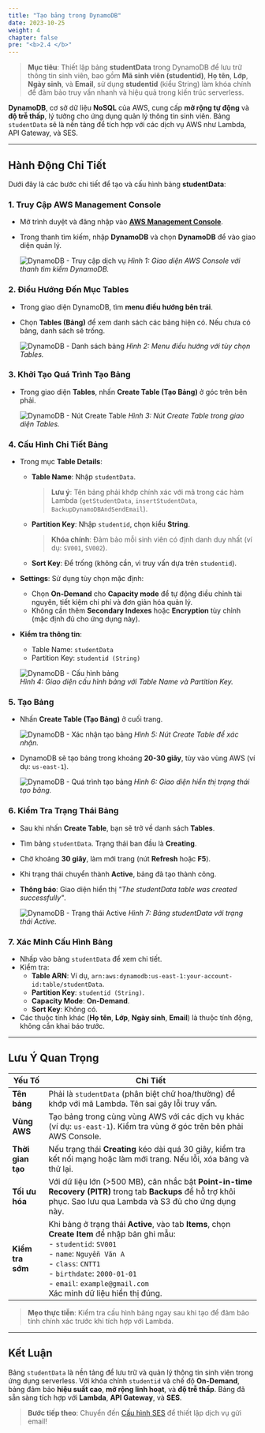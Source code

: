 ```yaml
---
title: "Tạo bảng trong DynamoDB"
date: 2023-10-25
weight: 4
chapter: false
pre: "<b>2.4 </b>"
---
```


> **Mục tiêu**: Thiết lập bảng **studentData** trong DynamoDB để lưu trữ thông tin sinh viên, bao gồm **Mã sinh viên (studentid)**, **Họ tên**, **Lớp**, **Ngày sinh**, và **Email**, sử dụng **studentid** (kiểu String) làm khóa chính để đảm bảo truy vấn nhanh và hiệu quả trong kiến trúc serverless.

**DynamoDB**, cơ sở dữ liệu **NoSQL** của AWS, cung cấp **mở rộng tự động** và **độ trễ thấp**, lý tưởng cho ứng dụng quản lý thông tin sinh viên. Bảng `studentData` sẽ là nền tảng để tích hợp với các dịch vụ AWS như Lambda, API Gateway, và SES.

---

## Hành Động Chi Tiết

Dưới đây là các bước chi tiết để tạo và cấu hình bảng **studentData**:

### 1. Truy Cập AWS Management Console
- Mở trình duyệt và đăng nhập vào **[AWS Management Console](https://console.aws.amazon.com)**.
- Trong thanh tìm kiếm, nhập **DynamoDB** và chọn **DynamoDB** để vào giao diện quản lý.

  ![DynamoDB - Truy cập dịch vụ](/images/2-dynamobd/dynamobd-01.png)
  *Hình 1: Giao diện AWS Console với thanh tìm kiếm DynamoDB.*

### 2. Điều Hướng Đến Mục Tables
- Trong giao diện DynamoDB, tìm **menu điều hướng bên trái**.
- Chọn **Tables (Bảng)** để xem danh sách các bảng hiện có. Nếu chưa có bảng, danh sách sẽ trống.

  ![DynamoDB - Danh sách bảng](/images/2-dynamobd/dynamobd-02.png)
  *Hình 2: Menu điều hướng với tùy chọn Tables.*

### 3. Khởi Tạo Quá Trình Tạo Bảng
- Trong giao diện **Tables**, nhấn **Create Table (Tạo Bảng)** ở góc trên bên phải.

  ![DynamoDB - Nút Create Table](/images/2-dynamobd/dynamobd-03.png)
  *Hình 3: Nút Create Table trong giao diện Tables.*

### 4. Cấu Hình Chi Tiết Bảng
- Trong mục **Table Details**:
  - **Table Name**: Nhập `studentData`.  
    > **Lưu ý**: Tên bảng phải khớp chính xác với mã trong các hàm Lambda (`getStudentData`, `insertStudentData`, `BackupDynamoDBAndSendEmail`).
  - **Partition Key**: Nhập `studentid`, chọn kiểu **String**.  
    > **Khóa chính**: Đảm bảo mỗi sinh viên có định danh duy nhất (ví dụ: `SV001`, `SV002`).
  - **Sort Key**: Để trống (không cần, vì truy vấn dựa trên `studentid`).
- **Settings**: Sử dụng tùy chọn mặc định:
  - Chọn **On-Demand** cho **Capacity mode** để tự động điều chỉnh tài nguyên, tiết kiệm chi phí và đơn giản hóa quản lý.
  - Không cần thêm **Secondary Indexes** hoặc **Encryption** tùy chỉnh (mặc định đủ cho ứng dụng này).
- **Kiểm tra thông tin**:
  - Table Name: `studentData`
  - Partition Key: `studentid (String)`

  ![DynamoDB - Cấu hình bảng](/images/2-dynamobd/dynamobd-04.png)  
  *Hình 4: Giao diện cấu hình bảng với Table Name và Partition Key.*

### 5. Tạo Bảng
- Nhấn **Create Table (Tạo Bảng)** ở cuối trang.

  ![DynamoDB - Xác nhận tạo bảng](/images/2-dynamobd/dynamobd-05.png)
  *Hình 5: Nút Create Table để xác nhận.*

- DynamoDB sẽ tạo bảng trong khoảng **20-30 giây**, tùy vào vùng AWS (ví dụ: `us-east-1`).

  ![DynamoDB - Quá trình tạo bảng](/images/2-dynamobd/dynamobd-06.png)
  *Hình 6: Giao diện hiển thị trạng thái tạo bảng.*

### 6. Kiểm Tra Trạng Thái Bảng
- Sau khi nhấn **Create Table**, bạn sẽ trở về danh sách **Tables**.
- Tìm bảng `studentData`. Trạng thái ban đầu là **Creating**.
- Chờ khoảng **30 giây**, làm mới trang (nút **Refresh** hoặc **F5**).
- Khi trạng thái chuyển thành **Active**, bảng đã tạo thành công.
- **Thông báo**: Giao diện hiển thị _"The studentData table was created successfully"_.

  ![DynamoDB - Trạng thái Active](/images/2-dynamobd/dynamobd-07.png)
  *Hình 7: Bảng studentData với trạng thái Active.*

### 7. Xác Minh Cấu Hình Bảng
- Nhấp vào bảng `studentData` để xem chi tiết.
- Kiểm tra:
  - **Table ARN**: Ví dụ, `arn:aws:dynamodb:us-east-1:your-account-id:table/studentData`.
  - **Partition Key**: `studentid (String)`.
  - **Capacity Mode**: **On-Demand**.
  - **Sort Key**: Không có.
- Các thuộc tính khác (**Họ tên**, **Lớp**, **Ngày sinh**, **Email**) là thuộc tính động, không cần khai báo trước.

---

## Lưu Ý Quan Trọng

| **Yếu Tố** | **Chi Tiết** |
|------------|--------------|
| **Tên bảng** | Phải là `studentData` (phân biệt chữ hoa/thường) để khớp với mã Lambda. Tên sai gây lỗi truy vấn. |
| **Vùng AWS** | Tạo bảng trong cùng vùng AWS với các dịch vụ khác (ví dụ: `us-east-1`). Kiểm tra vùng ở góc trên bên phải AWS Console. |
| **Thời gian tạo** | Nếu trạng thái **Creating** kéo dài quá 30 giây, kiểm tra kết nối mạng hoặc làm mới trang. Nếu lỗi, xóa bảng và thử lại. |
| **Tối ưu hóa** | Với dữ liệu lớn (>500 MB), cân nhắc bật **Point-in-time Recovery (PITR)** trong tab **Backups** để hỗ trợ khôi phục. Sao lưu qua Lambda và S3 đủ cho ứng dụng này. |
| **Kiểm tra sớm** | Khi bảng ở trạng thái **Active**, vào tab **Items**, chọn **Create Item** để nhập bản ghi mẫu: <br> - `studentid`: `SV001` <br> - `name`: `Nguyễn Văn A` <br> - `class`: `CNTT1` <br> - `birthdate`: `2000-01-01` <br> - `email`: `example@gmail.com` <br> Xác minh dữ liệu hiển thị đúng. |

> **Mẹo thực tiễn**: Kiểm tra cấu hình bảng ngay sau khi tạo để đảm bảo tính chính xác trước khi tích hợp với Lambda.

---

## Kết Luận

Bảng `studentData` là nền tảng để lưu trữ và quản lý thông tin sinh viên trong ứng dụng serverless. Với khóa chính `studentid` và chế độ **On-Demand**, bảng đảm bảo **hiệu suất cao**, **mở rộng linh hoạt**, và **độ trễ thấp**. Bảng đã sẵn sàng tích hợp với **Lambda**, **API Gateway**, và **SES**.

> **Bước tiếp theo**: Chuyển đến [Cấu hình SES](/2-prerequisite/2.5-configure-ses/) để thiết lập dịch vụ gửi email!